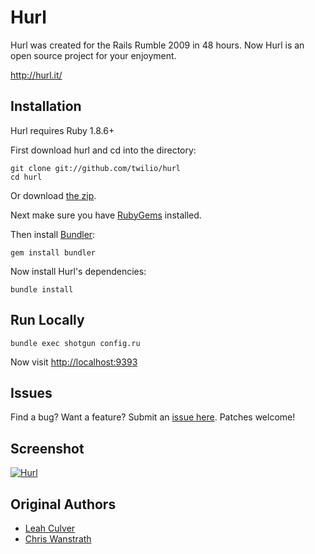 Hurl
====

Hurl was created for the Rails Rumble 2009 in 48 hours.
Now Hurl is an open source project for your enjoyment.

<http://hurl.it/>


Installation
------------

Hurl requires Ruby 1.8.6+

First download hurl and cd into the directory:

    git clone git://github.com/twilio/hurl
    cd hurl

Or download [the zip](http://github.com/twilio/hurl/zipball/master).

Next make sure you have [RubyGems](https://rubygems.org/pages/download) installed.

Then install [Bundler](http://gembundler.com/):

    gem install bundler

Now install Hurl's dependencies:

    bundle install


Run Locally
-----------

    bundle exec shotgun config.ru

Now visit <http://localhost:9393>


Issues
------

Find a bug? Want a feature? Submit an [issue
here](http://github.com/twilio/hurl/issues). Patches welcome!


Screenshot
----------

[![Hurl](http://img.skitch.com/20091020-xtiqtj4eajuxs43iu5h3be7upj.png)](http://hurl.it)


Original Authors
----------------

* [Leah Culver][2]
* [Chris Wanstrath][3]


[1]: http://r09.railsrumble.com/
[2]: http://github.com/leah
[3]: http://github.com/defunkt
